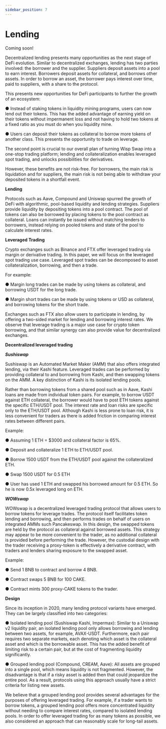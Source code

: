 ```yaml
---
sidebar_position: 7
---
```


Lending
=======

Coming soon!

Decentralized lending presents many opportunities as the next stage of DeFi evolution. Similar to decentralized exchanges, lending has two parties involved: the borrower and the supplier. Suppliers deposit assets into a pool to earn interest. Borrowers deposit assets for collateral, and borrows other assets. In order to borrow an asset, the borrower pays interest over time, paid to suppliers, with a share to the protocol.

This presents new opportunities for DeFi participants to further the growth of an ecosystem:

● Instead of staking tokens in liquidity mining programs, users can now lend out their tokens. This has the added advantage of earning yield on their tokens without impermanent loss and not having to hold two tokens at a fixed ratio as you must do when you liquidity mine.

● Users can deposit their tokens as collateral to borrow more tokens of another class. This presents the opportunity to trade on leverage.

The second point is crucial to our overall plan of turning Wisp Swap into a one-stop trading platform; lending and collateralization enables leveraged spot trading, and unlocks possibilities for derivatives.

However, these benefits are not risk-free. For borrowers, the main risk is liquidation and for suppliers, the main risk is not being able to withdraw your deposited tokens in a shortfall event.

**Lending**

Protocols such as Aave, Compound and Uniswap spurred the growth of DeFi with algorithmic, pool-based liquidity and lending strategies. Suppliers provide liquidity by depositing tokens into a pool contract. The pool of tokens can also be borrowed by placing tokens to the pool contract as collateral. Loans can instantly be issued without matching lenders to borrowers, instead relying on pooled tokens and state of the pool to calculate interest rates.

**Leveraged Trading**

Crypto exchanges such as Binance and FTX offer leveraged trading via margin or derivative trading. In this paper, we will focus on the leveraged spot trading use case. Leveraged spot trades can be decomposed to asset collateralization, borrowing, and then a trade.

For example:

● Margin long trades can be made by using tokens as collateral, and borrowing USDT for the long trade.

● Margin short trades can be made by using tokens or USD as collateral, and borrowing tokens for the short trade.

Exchanges such as FTX also allow users to participate in lending, by offering a two-sided market for lending and borrowing interest rates. We observe that leverage trading is a major use case for crypto token borrowing, and that similar synergy can also provide value for decentralized exchanges.

**Decentralized leveraged trading**

**_Sushiswap_**

Sushiswap is an Automated Market Maker (AMM) that also offers integrated lending, via their Kashi feature. Leveraged trades can be performed by providing collateral to and borrowing from Kashi, and then swapping tokens on the AMM. A key distinction of Kashi is its isolated lending pools.

Rather than borrowing tokens from a shared pool such as in Aave, Kashi loans are made from individual token pairs. For example, to borrow USDT against ETH collateral, the borrower would have to post ETH tokens against the specific ETH/USDT pool. The interest rate and loan risks are specific only to the ETH/USDT pool. Although Kashi is less prone to loan risk, it is less convenient for traders as there is added friction in comparing interest rates between different pairs.

Example:

● Assuming 1 ETH = $3000 and collateral factor is 65%.

● Deposit and collateralize 1 ETH to ETH/USDT pool.

● Borrow 1500 USDT from the ETH/USDT pool against the collateralized ETH.

● Swap 1500 USDT for 0.5 ETH

● User has used 1 ETH and swapped his borrowed amount for 0.5 ETH. So he is now 0.5x leveraged long on ETH.

**_WOWswap_**

WOWswap is a decentralized leveraged trading protocol that allows users to borrow tokens for leverage trades. The protocol itself facilitates token lending and borrowing, and then performs trades on behalf of users on integrated AMMs such Pancakeswap. In this design, the swapped tokens are held by the protocol as collateral against borrowed assets. This strategy may appear to be more convenient to the trader, as no additional collateral is provided before performing the trade. However, the custodial design with the trader receiving a proxy-token is effectively a derivative contract, with traders and lenders sharing exposure to the swapped asset.

Example:

● Send 1 BNB to contract and borrow 4 BNB.

● Contract swaps 5 BNB for 100 CAKE.

● Contract mints 300 proxy-CAKE tokens to the trader.

**Design**

Since its inception in 2020, many lending protocol variants have emerged. They can be largely classified into two categories:

● Isolated lending pool (Sushiswap Kashi, Impermax): Similar to a Uniswap v2 liquidity pair, an isolated lending pool only allows borrowing and lending between two assets, for example, AVAX-USDT. Furthermore, each pair requires two separate markets, each denoting which asset is the collateral asset and which is the borrowable asset. This has the added benefit of limiting risk to a certain pair, but at the cost of fragmenting liquidity significantly.

● Grouped lending pool (Compound, CREAM, Aave): All assets are grouped into a single pool, which means liquidity is not fragmented. However, the disadvantage is that if a risky asset is added then that could jeopardize the entire pool. As a result, protocols using this approach usually have a strict criteria for listing new assets.

We believe that a grouped lending pool provides several advantages for the purposes of offering leveraged trading. For example, if a trader wants to borrow tokens, a grouped lending pool offers more concentrated liquidity without needing to compare interest rates, compared to isolated lending pools. In order to offer leveraged trading for as many tokens as possible, we also considered an approach that can reasonably scale for long-tail assets.